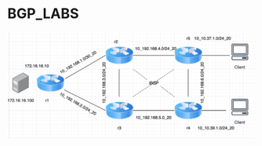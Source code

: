 # BGP_LABS

![alt text](https://github.com/dpac/BGP_LABS/blob/master/Screen%20Shot%202020-08-10%20at%201.19.19%20pm.png)

